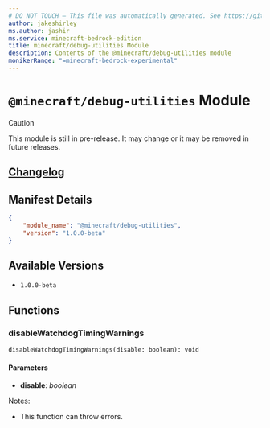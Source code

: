 ```yaml
---
# DO NOT TOUCH — This file was automatically generated. See https://github.com/mojang/minecraftapidocsgenerator to modify descriptions, examples, etc.
author: jakeshirley
ms.author: jashir
ms.service: minecraft-bedrock-edition
title: minecraft/debug-utilities Module
description: Contents of the @minecraft/debug-utilities module
monikerRange: "=minecraft-bedrock-experimental"
---
```

# `@minecraft/debug-utilities` Module

> [!CAUTION]
> This module is still in pre-release.  It may change or it may be removed in future releases.

## [Changelog](changelog.md)

## Manifest Details
```json
{
    "module_name": "@minecraft/debug-utilities",
    "version": "1.0.0-beta"
}
```

## Available Versions
- `1.0.0-beta`

## Functions

### **disableWatchdogTimingWarnings**
`
disableWatchdogTimingWarnings(disable: boolean): void
`

#### **Parameters**
- **disable**: *boolean*
  
Notes:
- This function can throw errors.
